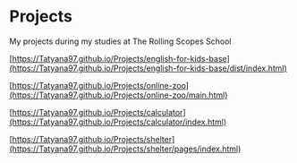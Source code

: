 # Projects
My projects during my studies at The Rolling Scopes School

[https://Tatyana97.github.io/Projects/english-for-kids-base](https://Tatyana97.github.io/Projects/english-for-kids-base/dist/index.html)

[https://Tatyana97.github.io/Projects/online-zoo](https://Tatyana97.github.io/Projects/online-zoo/main.html)

[https://Tatyana97.github.io/Projects/calculator](https://Tatyana97.github.io/Projects/calculator/index.html)

[https://Tatyana97.github.io/Projects/shelter](https://Tatyana97.github.io/Projects/shelter/pages/index.html)






